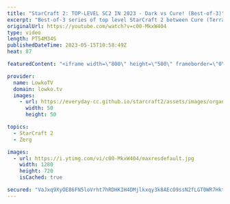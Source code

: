 ```yaml
---
title: "StarCraft 2: TOP-LEVEL SC2 IN 2023 - Dark vs Cure! (Best-of-3)"
excerpt: "Best-of-3 series of top level StarCraft 2 between Cure (Terran) and Dark (Zerg). Cure has been playing very well over the last few months, and in this series he takes on one of the best Zerg players. Support my work: https://patreon.com/lowkotv Lowko Merch: https://lowko.shop  My YouTube channels: https://youtube.com/lowkotv"
originalUrl: https://youtube.com/watch?v=c00-MkxW404
type: video
length: PT54M34S
publishedDateTime: 2023-05-15T10:58:49Z
heat: 87

featuredContent: "<iframe width=\"800\" height=\"500\" frameborder=\"0\" src=\"https://www.youtube.com/embed/c00-MkxW404\" allow=\"accelerometer; autoplay; encrypted-media; gyroscope; picture-in-picture\" allowfullscreen></iframe>"

provider:
  name: LowkoTV
  domain: lowko.tv
  images:
    - url: https://everyday-cc.github.io/starcraft2/assets/images/organizations/lowko.tv-50x50.jpg
      width: 50
      height: 50

topics:
  - StarCraft 2
  - Zerg

images:
  - url: https://i.ytimg.com/vi/c00-MkxW404/maxresdefault.jpg
    width: 1280
    height: 720
    isCached: true

secured: "VaJxq9XyOE86FN5loVrht7hRDHKIH4DMjlkxqy3k8AEcO9ssN2fLGT0WR7HktY4OIVz7WZBbGHl8VFjpo8boPyg/8G/7veajFVm4kgqACs5v5G0XcGcXyCdjvGuuVEloYVxhfPpkrowRGMwbw+KoRaV4iuK3qRMsNqKvJn41SzatPMyMqz9QY7I21RK2N5EuLAqvzsNfL9FionS+g5ufJRksB24rm1u4UtwWLgucXFfuDIYm7bTnBXSkl/6lkeALb9TGkraoIzg+TofSAceOGZflAiAxJ8upoemd8oYPxcBzqkzgidZeiB/2un3wUuLvH84lZwFYk1btZffxKE2nyQ83aGTefC+RkEWeyzhsuSMiTHCh5TT2+alROx+shNR3PgexXYLqGdJXJY0HM5+AfN4YWThDZHXK6xXTQP0nMbw=;9mAozcjHOhuvf4t16t4lBw=="
---
```


